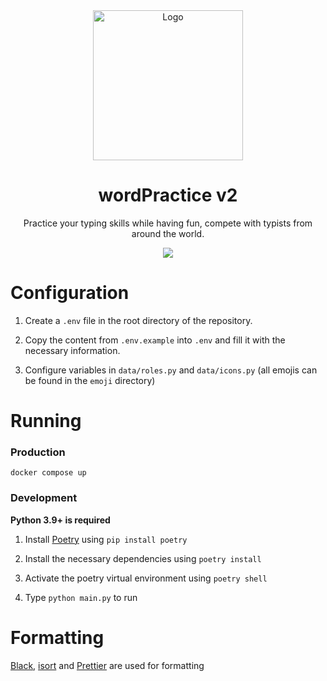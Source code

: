 <div align="center">
    <img src="https://i.imgur.com/zuEi84v.png" alt="Logo" width="240" height="240">
    <h1 >wordPractice v2</h1>
    <p >Practice your typing skills while having fun, compete with typists from around the world.</p>
    <a href="https://discord.gg/DHnk46C">
        <img src="https://img.shields.io/discord/742960643312713738?logo=discord&style=for-the-badge"></img>
    </a>
</div>

# Configuration

1. Create a `.env` file in the root directory of the repository.

2. Copy the content from `.env.example` into `.env` and fill it with the necessary information.

3. Configure variables in `data/roles.py` and `data/icons.py` (all emojis can be found in the `emoji` directory)

# Running

### Production

`docker compose up`

### Development

**Python 3.9+ is required**

1. Install [Poetry](https://python-poetry.org/) using `pip install poetry`

2. Install the necessary dependencies using `poetry install`

3. Activate the poetry virtual environment using `poetry shell`

4. Type `python main.py` to run

# Formatting

[Black](https://github.com/psf/black), [isort](https://github.com/PyCQA/isort) and [Prettier](https://prettier.io/) are used for formatting
